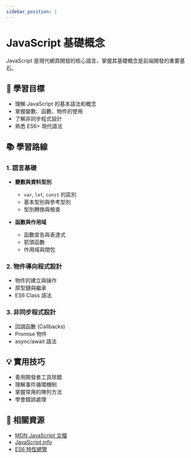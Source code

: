 ```yaml
---
sidebar_position: 1
---
```


# JavaScript 基礎概念

JavaScript 是現代網頁開發的核心語言，掌握其基礎概念是前端開發的重要基石。

## 🎯 學習目標

- 理解 JavaScript 的基本語法和概念
- 掌握變數、函數、物件的使用
- 了解非同步程式設計
- 熟悉 ES6+ 現代語法

## 📚 學習路線

### 1. 語言基礎
- **變數與資料型別**
  - `var`, `let`, `const` 的區別
  - 基本型別與參考型別
  - 型別轉換與檢查

- **函數與作用域**
  - 函數宣告與表達式
  - 箭頭函數
  - 作用域與閉包

### 2. 物件導向程式設計
- 物件的建立與操作
- 原型鏈與繼承
- ES6 Class 語法

### 3. 非同步程式設計
- 回調函數 (Callbacks)
- Promise 物件
- async/await 語法

## 💡 實用技巧

- 善用開發者工具除錯
- 理解事件循環機制
- 掌握常用的陣列方法
- 學會錯誤處理

## 🔗 相關資源

- [MDN JavaScript 文檔](https://developer.mozilla.org/zh-TW/docs/Web/JavaScript)
- [JavaScript.info](https://javascript.info/)
- [ES6 特性總覽](https://es6.ruanyifeng.com/)
